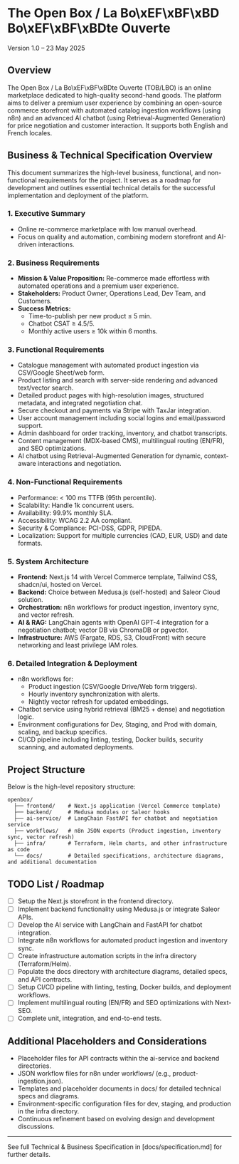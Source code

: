  # The Open Box / La Bo\xEF\xBF\xBD Bo\xEF\xBF\xBDte Ouverte
 
 Version 1.0 – 23 May 2025
 
 ## Overview
 
 The Open Box / La Bo\xEF\xBF\xBDte Ouverte (TOB/LBO) is an online marketplace dedicated to high-quality second-hand goods. The platform aims to deliver a premium user experience by combining an open-source commerce storefront with automated catalog ingestion workflows (using n8n) and an advanced AI chatbot (using Retrieval-Augmented Generation) for price negotiation and customer interaction. It supports both English and French locales.
 
 ## Business & Technical Specification Overview
 
 This document summarizes the high-level business, functional, and non-functional requirements for the project. It serves as a roadmap for development and outlines essential technical details for the successful implementation and deployment of the platform.
 
 ### 1. Executive Summary
 - Online re-commerce marketplace with low manual overhead.
 - Focus on quality and automation, combining modern storefront and AI-driven interactions.
 
 ### 2. Business Requirements
 - **Mission & Value Proposition:** Re-commerce made effortless with automated operations and a premium user experience.
 - **Stakeholders:** Product Owner, Operations Lead, Dev Team, and Customers.
 - **Success Metrics:**
   - Time-to-publish per new product ≤ 5 min.
   - Chatbot CSAT ≥ 4.5/5.
   - Monthly active users ≥ 10k within 6 months.
 
 ### 3. Functional Requirements
 - Catalogue management with automated product ingestion via CSV/Google Sheet/web form.
 - Product listing and search with server-side rendering and advanced text/vector search.
 - Detailed product pages with high-resolution images, structured metadata, and integrated negotiation chat.
 - Secure checkout and payments via Stripe with TaxJar integration.
 - User account management including social logins and email/password support.
 - Admin dashboard for order tracking, inventory, and chatbot transcripts.
 - Content management (MDX-based CMS), multilingual routing (EN/FR), and SEO optimizations.
 - AI chatbot using Retrieval-Augmented Generation for dynamic, context-aware interactions and negotiation.
 
 ### 4. Non-Functional Requirements
 - Performance: < 100 ms TTFB (95th percentile).
 - Scalability: Handle 1k concurrent users.
 - Availability: 99.9% monthly SLA.
 - Accessibility: WCAG 2.2 AA compliant.
 - Security & Compliance: PCI-DSS, GDPR, PIPEDA.
 - Localization: Support for multiple currencies (CAD, EUR, USD) and date formats.
 
 ### 5. System Architecture
 - **Frontend:** Next.js 14 with Vercel Commerce template, Tailwind CSS, shadcn/ui, hosted on Vercel.
 - **Backend:** Choice between Medusa.js (self-hosted) and Saleor Cloud solution.
 - **Orchestration:** n8n workflows for product ingestion, inventory sync, and vector refresh.
 - **AI & RAG:** LangChain agents with OpenAI GPT-4 integration for a negotiation chatbot; vector DB via ChromaDB or pgvector.
 - **Infrastructure:** AWS (Fargate, RDS, S3, CloudFront) with secure networking and least privilege IAM roles.
 
 ### 6. Detailed Integration & Deployment
 - n8n workflows for:
   - Product ingestion (CSV/Google Drive/Web form triggers).
   - Hourly inventory synchronization with alerts.
   - Nightly vector refresh for updated embeddings.
 - Chatbot service using hybrid retrieval (BM25 + dense) and negotiation logic.
 - Environment configurations for Dev, Staging, and Prod with domain, scaling, and backup specifics.
 - CI/CD pipeline including linting, testing, Docker builds, security scanning, and automated deployments.
 
 ## Project Structure
 
 Below is the high-level repository structure:
 
 ```
 openbox/
   ├── frontend/    # Next.js application (Vercel Commerce template)
   ├── backend/     # Medusa modules or Saleor hooks
   ├── ai-service/  # LangChain FastAPI for chatbot and negotiation service
   ├── workflows/   # n8n JSON exports (Product ingestion, inventory sync, vector refresh)
   ├── infra/       # Terraform, Helm charts, and other infrastructure as code
   └── docs/        # Detailed specifications, architecture diagrams, and additional documentation
 ```
 
 ## TODO List / Roadmap
 
 - [ ] Setup the Next.js storefront in the frontend directory.
 - [ ] Implement backend functionality using Medusa.js or integrate Saleor APIs.
 - [ ] Develop the AI service with LangChain and FastAPI for chatbot integration.
 - [ ] Integrate n8n workflows for automated product ingestion and inventory sync.
 - [ ] Create infrastructure automation scripts in the infra directory (Terraform/Helm).
 - [ ] Populate the docs directory with architecture diagrams, detailed specs, and API contracts.
 - [ ] Setup CI/CD pipeline with linting, testing, Docker builds, and deployment workflows.
 - [ ] Implement multilingual routing (EN/FR) and SEO optimizations with Next-SEO.
 - [ ] Complete unit, integration, and end-to-end tests.
 
 ## Additional Placeholders and Considerations
 
 - Placeholder files for API contracts within the ai-service and backend directories.
 - JSON workflow files for n8n under workflows/ (e.g., product-ingestion.json).
 - Templates and placeholder documents in docs/ for detailed technical specs and diagrams.
 - Environment-specific configuration files for dev, staging, and production in the infra directory.
 - Continuous refinement based on evolving design and development discussions.
 
 ---
 
 See full Technical & Business Specification in [docs/specification.md] for further details.